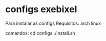 # configs exebixel

Para instalar as configs
Requisitos: arch linux

comandos:
  cd configs
  ./install.sh

